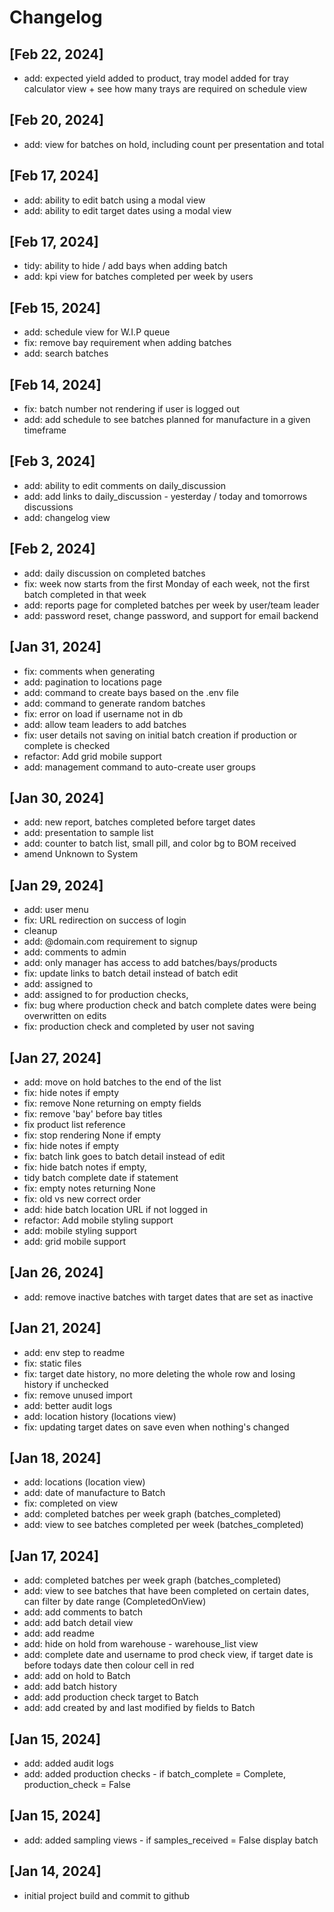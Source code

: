 # Changelog

## [Feb 22, 2024]
- add: expected yield added to product, tray model added for tray calculator view + see how many trays are required on schedule view

## [Feb 20, 2024]
- add: view for batches on hold, including count per presentation and total

## [Feb 17, 2024]
- add: ability to edit batch using a modal view
- add: ability to edit target dates using a modal view

## [Feb 17, 2024]
- tidy: ability to hide / add bays when adding batch
- add: kpi view for batches completed per week by users

## [Feb 15, 2024]
- add: schedule view for W.I.P queue
- fix: remove bay requirement when adding batches
- add: search batches

## [Feb 14, 2024]
- fix: batch number not rendering if user is logged out
- add: add schedule to see batches planned for manufacture in a given timeframe

## [Feb 3, 2024]
- add: ability to edit comments on daily_discussion
- add: add links to daily_discussion - yesterday / today and tomorrows discussions
- add: changelog view

## [Feb 2, 2024]
- add: daily discussion on completed batches
- fix: week now starts from the first Monday of each week, not the first batch completed in that week
- add: reports page for completed batches per week by user/team leader
- add: password reset, change password, and support for email backend


## [Jan 31, 2024]
- fix: comments when generating
- add: pagination to locations page
- add: command to create bays based on the .env file
- add: command to generate random batches
- fix: error on load if username not in db
- add: allow team leaders to add batches
- fix: user details not saving on initial batch creation if production or complete is checked
- refactor: Add grid mobile support
- add: management command to auto-create user groups

## [Jan 30, 2024]
- add: new report, batches completed before target dates
- add: presentation to sample list
- add: counter to batch list, small pill, and color bg to BOM received
- amend Unknown to System

## [Jan 29, 2024]
- add: user menu
- fix: URL redirection on success of login
- cleanup
- add: @domain.com requirement to signup
- add: comments to admin
- add: only manager has access to add batches/bays/products
- fix: update links to batch detail instead of batch edit
- add: assigned to
- add: assigned to for production checks, 
- fix: bug where production check and batch complete dates were being overwritten on edits
- fix: production check and completed by user not saving

## [Jan 27, 2024]
- add: move on hold batches to the end of the list
- fix: hide notes if empty
- fix: remove None returning on empty fields
- fix: remove 'bay' before bay titles
- fix product list reference
- fix: stop rendering None if empty
- fix: hide notes if empty
- fix: batch link goes to batch detail instead of edit
- fix: hide batch notes if empty, 
- tidy batch complete date if statement
- fix: empty notes returning None
- fix: old vs new correct order
- add: hide batch location URL if not logged in
- refactor: Add mobile styling support
- add: mobile styling support
- add: grid mobile support

## [Jan 26, 2024]
- add: remove inactive batches with target dates that are set as inactive

## [Jan 21, 2024]
- add: env step to readme
- fix: static files
- fix: target date history, no more deleting the whole row and losing history if unchecked
- fix: remove unused import
- add: better audit logs
- add: location history (locations view)
- fix: updating target dates on save even when nothing's changed

## [Jan 18, 2024]
- add: locations (location view)
- add: date of manufacture to Batch
- fix: completed on view
- add: completed batches per week graph (batches_completed)
- add: view to see batches completed per week (batches_completed)

## [Jan 17, 2024]
- add: completed batches per week graph (batches_completed)
- add: view to see batches that have been completed on certain dates, can filter by date range (CompletedOnView)
- add: add comments to batch
- add: add batch detail view
- add: add readme
- add: hide on hold from warehouse - warehouse_list view
- add: complete date and username to prod check view, if target date is before todays date then colour cell in red
- add: add on hold to Batch
- add: add batch history
- add: add production check target to Batch
- add: add created by and last modified by fields to Batch

## [Jan 15, 2024]
- add: added audit logs
- add: added production checks - if batch_complete = Complete, production_check = False

## [Jan 15, 2024]
- add: added sampling views - if samples_received = False display batch

## [Jan 14, 2024]
- initial project build and commit to github